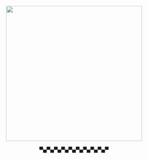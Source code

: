 <p align="center">
    <img width="370" src="https://i.imgur.com/JjRyvpW.png" alt="">
</p>
<p align="center">
 ▀▄▀▄▀▄▀▄▀▄▀▄▀▄▀▄▀▄▀
